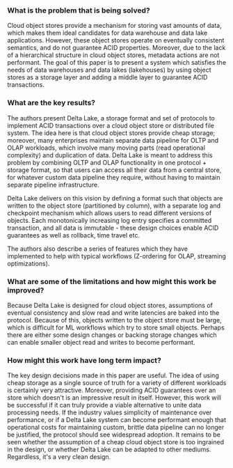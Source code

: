 ### What is the problem that is being solved?

Cloud object stores provide a mechanism for storing vast amounts of data, which makes them ideal candidates for data warehouse and data lake applications. However, these object stores operate on eventually consistent semantics, and do not guarantee ACID properties. Moreover, due to the lack of a hierarchical structure in cloud object stores, metadata actions are not performant. The goal of this paper is to present a system which satisfies the needs of data warehouses and data lakes (lakehouses) by using object stores as a storage layer and adding a middle layer to guarantee ACID transactions.

### What are the key results?

The authors present Delta Lake, a storage format and set of protocols to implement ACID transactions over a cloud object store or distributed file system. The idea here is that cloud object stores provide cheap storage; moreover, many enterprises maintain separate data pipeline for OLTP and OLAP workloads, which involve many moving parts (read operational complexity) and duplication of data. Delta Lake is meant to address this problem by combining OLTP and OLAP functionality in one protocol + storage format, so that users can access all their data from a central store, for whatever custom data pipeline they require, without having to maintain separate pipeline infrastructure.

Delta Lake delivers on this vision by defining a format such that objects are written to the object store (partitioned by column), with a separate log and checkpoint mechanism which allows users to read different versions of objects. Each monotonically increasing log entry specifies a committed transaction, and all data is immutable - these design choices enable ACID guarantees as well as rollback, time travel etc. 

The authors also describe a series of features which they have implemented to help with typical workflows (Z-ordering for OLAP, streaming optimizations).

### What are some of the limitations and how might this work be improved?

Because Delta Lake is designed for cloud object stores, assumptions of eventual consistency and slow read and write latencies are baked into the protocol. Because of this, objects written to the object store must be large, which is difficult for ML workflows which try to store small objects. Perhaps there are either some design changes or backing storage changes which can enable smaller object read and writes to become performant.

### How might this work have long term impact?

The key design decisions made in this paper are useful. The idea of using cheap storage as a single source of truth for a variety of different workloads is certainly very attractive. Moreover, providing ACID guarantees over an store which doesn't is an impressive result in itself. However, this work will be successful if it can truly provide a viable alternative to unite data processing needs. If the industry values simplicity of maintenance over performance, or if a Delta Lake system can become performant enough that operational costs for maintaining custom, brittle data pipeline can no longer be justified, the protocol should see widespread adoption. It remains to be seen whether the assumption of a cheap cloud object store is too ingrained in the design, or whether Delta Lake can be adapted to other mediums. Regardless, it's a very clean design.

